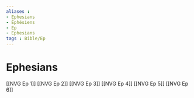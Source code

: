 ```yaml
---
aliases : 
- Ephesians
- Éphésiens
- Ep
- Ephesians
tags : Bible/Ep
---
```


# Ephesians

[[NVG Ep 1]]
[[NVG Ep 2]]
[[NVG Ep 3]]
[[NVG Ep 4]]
[[NVG Ep 5]]
[[NVG Ep 6]]
